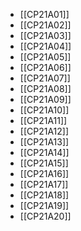 - [[CP21A01]]
- [[CP21A02]]
- [[CP21A03]]
- [[CP21A04]]
- [[CP21A05]]
- [[CP21A06]]
- [[CP21A07]]
- [[CP21A08]]
- [[CP21A09]]
- [[CP21A10]]
- [[CP21A11]]
- [[CP21A12]]
- [[CP21A13]]
- [[CP21A14]]
- [[CP21A15]]
- [[CP21A16]]
- [[CP21A17]]
- [[CP21A18]]
- [[CP21A19]]
- [[CP21A20]]